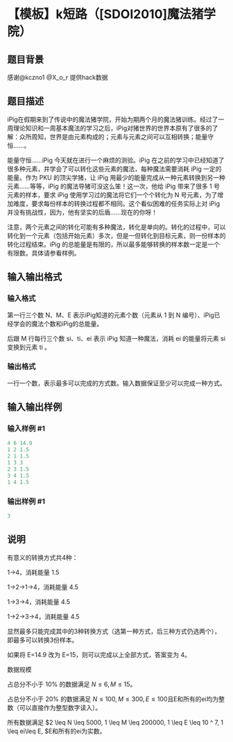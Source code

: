 # 【模板】k短路（[SDOI2010]魔法猪学院）

## 题目背景

感谢@kczno1 @X_o_r 提供hack数据

## 题目描述

iPig在假期来到了传说中的魔法猪学院，开始为期两个月的魔法猪训练。经过了一周理论知识和一周基本魔法的学习之后，iPig对猪世界的世界本原有了很多的了解：众所周知，世界是由元素构成的；元素与元素之间可以互相转换；能量守恒……。

能量守恒……iPig 今天就在进行一个麻烦的测验。iPig 在之前的学习中已经知道了很多种元素，并学会了可以转化这些元素的魔法，每种魔法需要消耗 iPig 一定的能量。作为 PKU 的顶尖学猪，让 iPig 用最少的能量完成从一种元素转换到另一种元素……等等，iPig 的魔法导猪可没这么笨！这一次，他给 iPig 带来了很多 1 号元素的样本，要求 iPig 使用学习过的魔法将它们一个个转化为 N 号元素，为了增加难度，要求每份样本的转换过程都不相同。这个看似困难的任务实际上对 iPig 并没有挑战性，因为，他有坚实的后盾……现在的你呀！

注意，两个元素之间的转化可能有多种魔法，转化是单向的。转化的过程中，可以转化到一个元素（包括开始元素）多次，但是一但转化到目标元素，则一份样本的转化过程结束。iPig 的总能量是有限的，所以最多能够转换的样本数一定是一个有限数。具体请参看样例。

## 输入输出格式

### 输入格式

第一行三个数 N、M、E 表示iPig知道的元素个数（元素从 1 到 N 编号）、iPig已经学会的魔法个数和iPig的总能量。

后跟 M 行每行三个数 si、ti、ei 表示 iPig 知道一种魔法，消耗 ei 的能量将元素 si 变换到元素 ti 。

### 输出格式

一行一个数，表示最多可以完成的方式数。输入数据保证至少可以完成一种方式。

## 输入输出样例

### 输入样例 #1

```cpp
4 6 14.9
1 2 1.5
2 1 1.5
1 3 3
2 3 1.5
3 4 1.5
1 4 1.5

```
### 输出样例 #1

```cpp
3
```


## 说明

有意义的转换方式共4种：

1->4，消耗能量 1.5

1->2->1->4，消耗能量 4.5

1->3->4，消耗能量 4.5

1->2->3->4，消耗能量 4.5

显然最多只能完成其中的3种转换方式（选第一种方式，后三种方式仍选两个），即最多可以转换3份样本。

如果将 E=14.9 改为 E=15，则可以完成以上全部方式，答案变为 4。

数据规模

占总分不小于 10% 的数据满足 $N \leq 6,M \leq 15$。

占总分不小于 20% 的数据满足 $N \leq 100,M \leq 300,E\leq100$且E和所有的ei均为整数（可以直接作为整型数字读入）。

所有数据满足 $2 \leq N \leq 5000, 1 \leq M \leq 200000, 1 \leq E \leq 10 ^ 7, 1 \leq ei\leq E, $E和所有的ei为实数。

